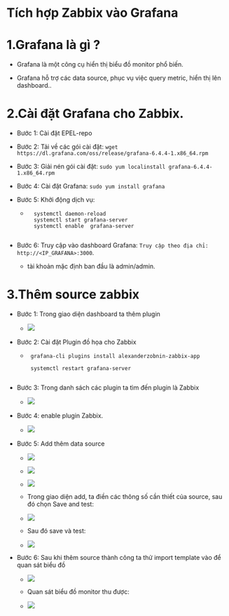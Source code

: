 
# Tích hợp Zabbix vào Grafana

# 1.Grafana là gì ?

- Grafana là một công cụ hiển thị biểu đồ monitor phổ biến.

- Grafana hỗ trợ các data source, phục vụ việc query metric, hiển thị lên dashboard..

# 2.Cài đặt Grafana cho Zabbix.

- Bước 1: Cài đặt EPEL-repo

- Bước 2: Tải về các gói cài đặt: ` wget https://dl.grafana.com/oss/release/grafana-6.4.4-1.x86_64.rpm `

- Bước 3: Giải nén gói cài đặt: ` sudo yum localinstall grafana-6.4.4-1.x86_64.rpm `

- Bước 4: Cài đặt Grafana: ` sudo yum install grafana `

- Bước 5:  Khởi động dịch vụ:

  + ```
      systemctl daemon-reload
      systemctl start grafana-server
      systemctl enable  grafana-server
	  
	```
- Bước 6: Truy cập vào dashboard Grafana: ` Truy cập theo địa chỉ: http://<IP_GRAFANA>:3000 `.

  + tài khoản mặc định ban đầu là admin/admin.

# 3.Thêm source zabbix

- Bước 1: Trong giao diện dashboard ta thêm plugin

  + ![]( /image/g1.PNG)
  
- Bước 2: Cài đặt Plugin đồ họa cho Zabbix

  + ```
     grafana-cli plugins install alexanderzobnin-zabbix-app

     systemctl restart grafana-server
	 
	```
- Bước 3: Trong danh sách các plugin ta tìm đến plugin là Zabbix

  + ![]( /image/g2.PNG)
  
- Bước 4: enable plugin Zabbix.

  + ![]( /image/g3.PNG)
  
- Bước 5: Add thêm data source

  + ![]( /image/g4.png)

  + ![]( /image/g5.png)
  
  + ![]( /image/g6.png)
  
  + Trong giao diện add, ta điền các thông số cần thiết của source, sau đó chọn Save and test:

  + ![]( /image/gra4.PNG)

  + Sau đó save và test:

  + ![]( /image/g7.png)

- Bước 6: Sau khi thêm source thành công ta thử import template vào để quan sát biểu đồ

  + ![]( /image/g8.png)

  + Quan sát biểu đồ monitor thu được: 

  + ![]( /image/g9.PNG)   
  	

  
